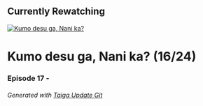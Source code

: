 ﻿
## Currently Rewatching

[![Kumo desu ga, Nani ka?](https://s4.anilist.co/file/anilistcdn/media/anime/cover/medium/bx103632-XRXP3uB17FMg.jpg)](https://anilist.co/anime/103632)

# Kumo desu ga, Nani ka? (16/24)

### Episode 17 - 

###### *Generated with [Taiga Update Git](https://github.com/nike4613/taiga-update-git)*